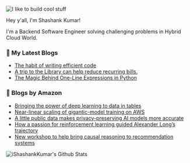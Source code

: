 ![I like to build cool stuff](https://res.cloudinary.com/dt8g3rhcy/image/upload/v1595929574/i_like_to_build_cool_shit._1_nzbwjh.png)

Hey y'all, I'm Shashank Kumar! 

I'm a Backend Software Engineer solving challenging problems in Hybrid Cloud World.

### 📕 My Latest Blogs
<!-- BLOG-POST-LIST:START -->
- [The habit of writing efficient code](https://medium.com/@ishashankkumar/the-habit-of-writing-efficient-code-153b05f04269?source=rss-d24dda280d5f------2)
- [A trip to the Library can help reduce recurring bills.](https://medium.com/swlh/a-trip-to-the-library-can-help-reduce-recurring-bills-23bca495cdf5?source=rss-d24dda280d5f------2)
- [The Magic Behind One-Line Expressions in Python](https://medium.com/swlh/the-magic-behind-one-line-expressions-in-python-816c10180c5c?source=rss-d24dda280d5f------2)
<!-- BLOG-POST-LIST:END -->

### 📕 Blogs by Amazon
<!-- AMAZON-BLOG-POST-LIST:START -->
- [Bringing the power of deep learning to data in tables](https://www.amazon.science/blog/bringing-the-power-of-deep-learning-to-data-in-tables)
- [Near-linear scaling of gigantic-model training on AWS](https://www.amazon.science/blog/near-linear-scaling-of-gigantic-model-training-on-aws)
- [A little public data makes privacy-preserving AI models more accurate](https://www.amazon.science/blog/a-little-public-data-makes-privacy-preserving-ai-models-more-accurate)
- [How a passion for reinforcement learning guided Alexander Long’s trajectory](https://www.amazon.science/working-at-amazon/how-a-passion-for-reinforcement-learning-guided-alexander-longs-trajectory)
- [New workshop to help bring causal reasoning to recommendation systems](https://www.amazon.science/blog/new-workshop-to-help-bring-causal-reasoning-to-recommendation-systems)
<!-- AMAZON-BLOG-POST-LIST:END -->



<img align="center" alt="iShashankKumar's Github Stats" src="https://github-readme-stats.vercel.app/api?username=ishashankkumar&show_icons=true&hide_border=true" />
